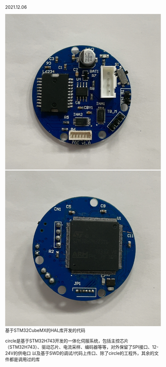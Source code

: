 2021.12.06


![](https://github.com/Bjersgen/Simplefoc/blob/main/STM32H7_FOC/image/18.png)
![](https://github.com/Bjersgen/Simplefoc/blob/main/STM32H7_FOC/image/19.png)
基于STM32CubeMX的HAL库开发的代码

circle是基于STM32H743开发的一体化伺服系统，包括主控芯片（STM32H743）、驱动芯片、电流采样、编码器等等，对外保留了SPI接口、12-24V的供电口
以及基于SWD的调试/代码上传口、除了circle的工程外，其余的文件都是调用过的库
